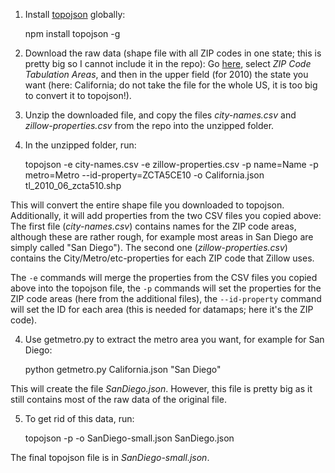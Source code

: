 1) Install [topojson](https://github.com/mbostock/topojson/wiki/Command-Line-Reference) globally:

	npm install topojson -g

2) Download the raw data (shape file with all ZIP codes in one state; this is pretty big so I cannot include it in the repo): Go [here](http://www.census.gov/cgi-bin/geo/shapefiles2010/main), select *ZIP Code Tabulation Areas*, and then in the upper field (for 2010) the state you want (here: California; do not take the file for the whole US, it is too big to convert it to topojson!).

3) Unzip the downloaded file, and copy the files *city-names.csv* and *zillow-properties.csv* from the repo into the unzipped folder.

4) In the unzipped folder, run:

	topojson -e city-names.csv -e zillow-properties.csv -p name=Name -p metro=Metro --id-property=ZCTA5CE10 -o California.json tl_2010_06_zcta510.shp

This will convert the entire shape file you downloaded to topojson. Additionally, it will add properties from the two CSV files you copied above: The first file (*city-names.csv*) contains names for the ZIP code areas, although these are rather rough, for example most areas in San Diego are simply called "San Diego"). The second one (*zillow-properties.csv*) contains the City/Metro/etc-properties for each ZIP code that Zillow uses. 

The `-e` commands will merge the properties from the CSV files you copied above into the topojson file, the `-p` commands will set the properties for the ZIP code areas (here from the additional files), the `--id-property` command will set the ID for each area (this is needed for datamaps; here it's the ZIP code).

4) Use getmetro.py to extract the metro area you want, for example for San Diego:

	python getmetro.py California.json "San Diego"

This will create the file *SanDiego.json*. However, this file is pretty big as it still contains most of the raw data of the original file.

5) To get rid of this data, run:

	topojson -p -o SanDiego-small.json SanDiego.json

The final topojson file is in *SanDiego-small.json*.